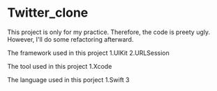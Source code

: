 # Twitter_clone
This project is only for my practice. Therefore, the code is preety ugly. However, I'll do some refactoring afterward.

The framework used in this project 1.UIKit 2.URLSession

The tool used in this project 1.Xcode

The language used in this porject 1.Swift 3
